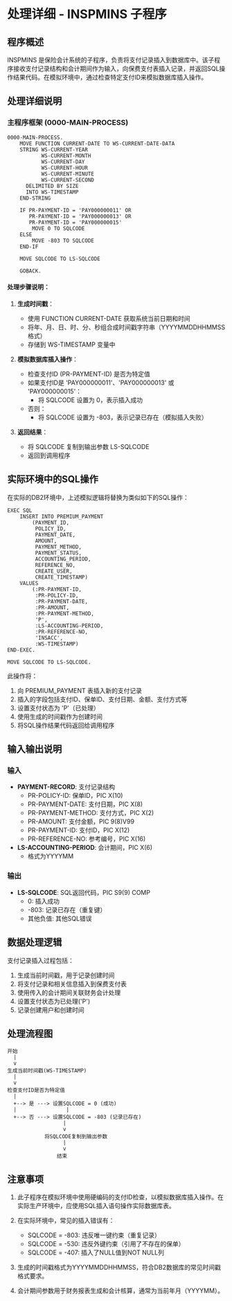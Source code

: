 # 处理详细 - INSPMINS 子程序

## 程序概述

INSPMINS 是保险会计系统的子程序，负责将支付记录插入到数据库中。该子程序接收支付记录结构和会计期间作为输入，向保费支付表插入记录，并返回SQL操作结果代码。在模拟环境中，通过检查特定支付ID来模拟数据库插入操作。

## 处理详细说明

### 主程序框架 (0000-MAIN-PROCESS)

```cobol
0000-MAIN-PROCESS.
    MOVE FUNCTION CURRENT-DATE TO WS-CURRENT-DATE-DATA
    STRING WS-CURRENT-YEAR
           WS-CURRENT-MONTH
           WS-CURRENT-DAY
           WS-CURRENT-HOUR
           WS-CURRENT-MINUTE
           WS-CURRENT-SECOND
      DELIMITED BY SIZE
      INTO WS-TIMESTAMP
    END-STRING
    
    IF PR-PAYMENT-ID = 'PAY000000011' OR
       PR-PAYMENT-ID = 'PAY000000013' OR
       PR-PAYMENT-ID = 'PAY000000015'
        MOVE 0 TO SQLCODE
    ELSE
        MOVE -803 TO SQLCODE
    END-IF
    
    MOVE SQLCODE TO LS-SQLCODE
    
    GOBACK.
```

#### 处理步骤说明：

1. **生成时间戳**：
   - 使用 FUNCTION CURRENT-DATE 获取系统当前日期和时间
   - 将年、月、日、时、分、秒组合成时间戳字符串（YYYYMMDDHHMMSS格式）
   - 存储到 WS-TIMESTAMP 变量中

2. **模拟数据库插入操作**：
   - 检查支付ID (PR-PAYMENT-ID) 是否为特定值
   - 如果支付ID是 'PAY000000011'、'PAY000000013' 或 'PAY000000015'：
     - 将 SQLCODE 设置为 0，表示插入成功
   - 否则：
     - 将 SQLCODE 设置为 -803，表示记录已存在（模拟插入失败）

3. **返回结果**：
   - 将 SQLCODE 复制到输出参数 LS-SQLCODE
   - 返回到调用程序

## 实际环境中的SQL操作

在实际的DB2环境中，上述模拟逻辑将替换为类似如下的SQL操作：

```cobol
EXEC SQL
    INSERT INTO PREMIUM_PAYMENT
        (PAYMENT_ID,
         POLICY_ID,
         PAYMENT_DATE,
         AMOUNT,
         PAYMENT_METHOD,
         PAYMENT_STATUS,
         ACCOUNTING_PERIOD,
         REFERENCE_NO,
         CREATE_USER,
         CREATE_TIMESTAMP)
    VALUES
        (:PR-PAYMENT-ID,
         :PR-POLICY-ID,
         :PR-PAYMENT-DATE,
         :PR-AMOUNT,
         :PR-PAYMENT-METHOD,
         'P',
         :LS-ACCOUNTING-PERIOD,
         :PR-REFERENCE-NO,
         'INSACC',
         :WS-TIMESTAMP)
END-EXEC.

MOVE SQLCODE TO LS-SQLCODE.
```

此操作将：
1. 向 PREMIUM_PAYMENT 表插入新的支付记录
2. 插入的字段包括支付ID、保单ID、支付日期、金额、支付方式等
3. 设置支付状态为 'P'（已处理）
4. 使用生成的时间戳作为创建时间
5. 将SQL操作结果代码返回给调用程序

## 输入输出说明

### 输入
- **PAYMENT-RECORD**: 支付记录结构
  - PR-POLICY-ID: 保单ID，PIC X(10)
  - PR-PAYMENT-DATE: 支付日期，PIC X(8)
  - PR-PAYMENT-METHOD: 支付方式，PIC X(2)
  - PR-AMOUNT: 支付金额，PIC 9(8)V99
  - PR-PAYMENT-ID: 支付ID，PIC X(12)
  - PR-REFERENCE-NO: 参考编号，PIC X(16)
- **LS-ACCOUNTING-PERIOD**: 会计期间，PIC X(6)
  - 格式为YYYYMM

### 输出
- **LS-SQLCODE**: SQL返回代码，PIC S9(9) COMP
  - 0: 插入成功
  - -803: 记录已存在（重复键）
  - 其他负值: 其他SQL错误

## 数据处理逻辑

支付记录插入过程包括：
1. 生成当前时间戳，用于记录创建时间
2. 将支付记录和相关信息插入到保费支付表
3. 使用传入的会计期间关联财务会计处理
4. 设置支付状态为已处理('P')
5. 记录创建用户和创建时间

## 处理流程图

```
开始
  |
  v
生成当前时间戳(WS-TIMESTAMP)
  |
  v
检查支付ID是否为特定值
  |
  +--> 是 ---> 设置SQLCODE = 0 (成功)
  |                |
  +--> 否 ---> 设置SQLCODE = -803 (记录已存在)
                  |
                  v
            将SQLCODE复制到输出参数
                  |
                  v
                结束
```

## 注意事项

1. 此子程序在模拟环境中使用硬编码的支付ID检查，以模拟数据库插入操作。在实际生产环境中，应使用SQL插入语句操作实际数据库表。

2. 在实际环境中，常见的插入错误有：
   - SQLCODE = -803: 违反唯一键约束（重复记录）
   - SQLCODE = -530: 违反外键约束（引用了不存在的保单）
   - SQLCODE = -407: 插入了NULL值到NOT NULL列

3. 生成的时间戳格式为YYYYMMDDHHMMSS，符合DB2数据库的常见时间戳格式要求。

4. 会计期间参数用于财务报表生成和会计核算，通常为当前年月（YYYYMM）。 